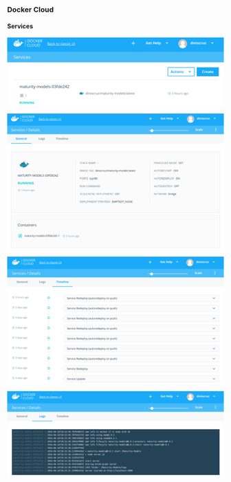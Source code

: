 ### Docker Cloud


#### Services

![](images/docker-cloud-1.png)

![](images/docker-cloud-2.png)

![](images/docker-cloud-3.png)

![](images/docker-cloud-4.png)
